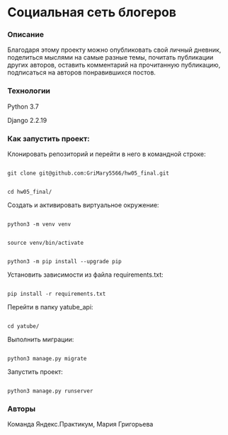 # Социальная сеть блогеров
### Описание

Благодаря этому проекту можно опубликовать свой личный дневник, поделиться мыслями на самые разные темы, почитать публикации других авторов, оставить комментарий на прочитанную публикацию, подписаться на авторов понравившихся постов.

### Технологии

Python 3.7

Django 2.2.19

### Как запустить проект:

Клонировать репозиторий и перейти в него в командной строке:

```

git clone git@github.com:GriMary5566/hw05_final.git

```

```

cd hw05_final/

```

  

  

Cоздать и активировать виртуальное окружение:

  

  

```

python3 -m venv venv

```

  

```

source venv/bin/activate

```

  

```

python3 -m pip install --upgrade pip

```

  

  

Установить зависимости из файла requirements.txt:

  

  

```

pip install -r requirements.txt

```

  

  

Перейти в папку yatube_api:

  

  

```

cd yatube/

```

  

  

Выполнить миграции:

  

  

```

python3 manage.py migrate

```
  

  

Запустить проект:

  

  

```

python3 manage.py runserver

```
### Авторы
Команда Яндекс.Практикум, Мария Григорьева